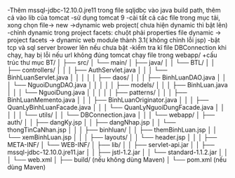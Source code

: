 -Thêm mssql-jdbc-12.10.0.jre11 trong file sqljdbc vào java build path, thêm cả vào lib của tomcat
-sử dụng tomcat 9
-cài tất cả các file trong mục tải, xong chọn file-> new ->dynamic web project( chưa hiện dynamic thì bật lên)
-chỉnh dynamic trong project facets: chuột phải properties file dynamic -> project facets -> dynamic web module thành 3.1( không chỉnh lỗi jsp)
-bật tcp và sql server brower lên nếu chưa bật
-kiểm tra kĩ file DBConnection khi chạy, hay bị lỗi nếu url không đúng
tomcat chạy file trong webapp/
+cấu trúc thư mục
BT/
│
├── src/
│   └── main/
│       ├── java/
│       │   └── BTL/
│       │       ├── controllers/
│       │       │   ├── AuthServlet.java
│       │       │   └── BinhLuanServlet.java
│       │       │
│       │       ├── daos/
│       │       │   ├── BinhLuanDAO.java
│       │       │   └── NguoiDungDAO.java
│       │       │
│       │       ├── models/
│       │       │   ├── BinhLuan.java
│       │       │   └── NguoiDung.java
│       │       │
│       │       ├── patterns/
│       │       │   ├── BinhLuanMemento.java
│       │       │   ├── BinhLuanOriginator.java
│       │       │   ├── QuanLyBinhLuanFacade.java
│       │       │   └── QuanLyNguoiDungFacade.java
│       │       │
│       │       └── utils/
│       │           └── DBConnection.java
│       │
│       └── webapp/
│           ├── auth/
│           │   ├── dangKy.jsp
│           │   ├── dangNhap.jsp
│           │   └── thongTinCaNhan.jsp
│           │
│           ├── binhluan/
│           │   ├── themBinhLuan.jsp
│           │   └── xemBinhLuan.jsp
│           │
│           ├── layouts/
│           │   └── header.jsp
│           │
│           ├── META-INF/
│           └── WEB-INF/
│               ├── lib/
│               │   ├── servlet-api.jar
│               │   ├── mssql-jdbc-12.10.0.jre11.jar
│               │   ├── jstl-1.2.jar
│               │   └── standard-1.1.2.jar
│               │
│               └── web.xml
│
├── build/               (nếu không dùng Maven)
│
└── pom.xml              (nếu dùng Maven)

